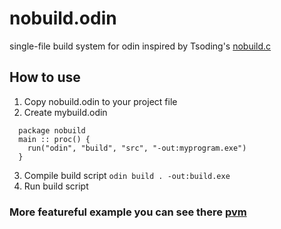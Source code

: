 # nobuild.odin
single-file build system for odin inspired by Tsoding's [nobuild.c](https://github.com/tsoding/nobuild)

## How to use
1. Copy nobuild.odin to your project file
2. Create mybuild.odin
```odin
  package nobuild
  main :: proc() {
    run("odin", "build", "src", "-out:myprogram.exe")
  }
```
3. Compile build script
`odin build . -out:build.exe`
4. Run build script

### More featureful example you can see there [pvm](https://github.com/xb-bx/pvm)

